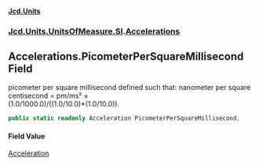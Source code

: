 #### [Jcd.Units](index.md 'index')
### [Jcd.Units.UnitsOfMeasure.SI](Jcd.Units.UnitsOfMeasure.SI.md 'Jcd.Units.UnitsOfMeasure.SI').[Accelerations](Accelerations.md 'Jcd.Units.UnitsOfMeasure.SI.Accelerations')

## Accelerations.PicometerPerSquareMillisecond Field

picometer per square millisecond defined such that: nanometer per square centisecond = pm/ms² ×  
(1.0/1000.0)/((1.0/10.0)*(1.0/10.0)).

```csharp
public static readonly Acceleration PicometerPerSquareMillisecond;
```

#### Field Value
[Acceleration](Acceleration.md 'Jcd.Units.UnitTypes.Acceleration')
